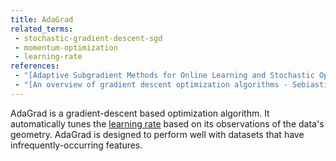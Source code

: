 ```yaml
---
title: AdaGrad
related_terms:
 - stochastic-gradient-descent-sgd
 - momentum-optimization
 - learning-rate
references:
 - "[Adaptive Subgradient Methods for Online Learning and Stochastic Optimization](http://jmlr.org/papers/v12/duchi11a.html)"
 - "[An overview of gradient descent optimization algorithms - Sebiastian Ruder](http://sebastianruder.com/optimizing-gradient-descent/)"
---
```

AdaGrad is a gradient-descent based optimization algorithm. It automatically
tunes the [learning rate][1] based on its observations of the data's geometry.
AdaGrad is designed to perform well with datasets that have infrequently-occurring
features.

[1]: /terms/learning-rate/